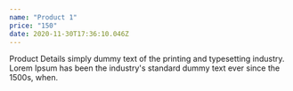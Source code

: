 ```yaml
---
name: "Product 1"
price: "150"
date: 2020-11-30T17:36:10.046Z
---
```

<!--StartFragment-->

Product Details simply dummy text of the printing and typesetting industry. Lorem Ipsum has been the industry's standard dummy text ever since the 1500s, when.

<!--EndFragment-->